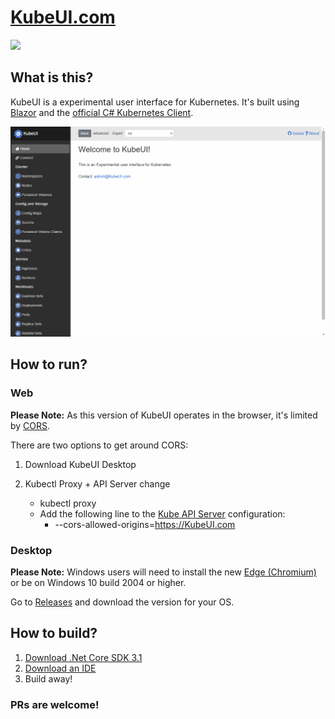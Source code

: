 # [KubeUI.com](https://KubeUI.com)

![](https://github.com/IvanJosipovic/KubeUI/workflows/CI/CD/badge.svg)

## What is this?
KubeUI is a experimental user interface for Kubernetes. It's built using [Blazor](https://dotnet.microsoft.com/apps/aspnet/web-apps/blazor) and the [official C# Kubernetes Client](https://github.com/kubernetes-client/csharp).

![](KubeUI.gif)

## How to run?


### Web
**Please Note:** As this version of KubeUI operates in the browser, it's limited by [CORS](https://developer.mozilla.org/en-US/docs/Web/HTTP/CORS).

There are two options to get around CORS:
1. Download KubeUI Desktop

2. Kubectl Proxy + API Server change
    - kubectl proxy
    - Add the following line to the [Kube API Server](https://kubernetes.io/docs/reference/command-line-tools-reference/kube-apiserver/) configuration:
      - --cors-allowed-origins=https://KubeUI.com


### Desktop
**Please Note:** Windows users will need to install the new [Edge (Chromium)](https://www.microsoft.com/en-us/edge) or be on Windows 10 build 2004 or higher.

Go to [Releases](https://github.com/IvanJosipovic/KubeUI/releases) and download the version for your OS.

## How to build?

1. [Download .Net Core SDK 3.1](https://dotnet.microsoft.com/download/dotnet-core/3.1)
2. [Download an IDE](https://dotnet.microsoft.com/platform/tools)
3. Build away!


### PRs are welcome!